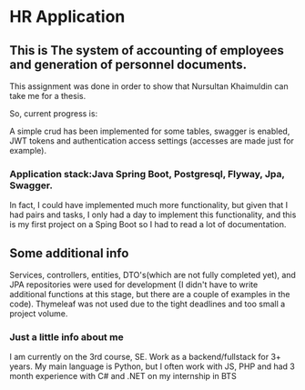 # HR Application
## This is The system of accounting of employees and generation of personnel documents.

This assignment was done in order to show that Nursultan Khaimuldin can take me for a thesis.

So, current progress is:

A simple crud has been implemented for some tables, swagger is enabled, JWT tokens and authentication access settings (accesses are made just for example).

### Application stack:Java Spring Boot, Postgresql, Flyway, Jpa, Swagger.

In fact, I could have implemented much more functionality, but given that I had pairs and tasks, 
I only had a day to implement this functionality, and this is my first project on a Sping Boot so I had to read a lot of documentation.

## Some additional info

Services, controllers, entities, DTO's(which are not fully completed yet), and JPA repositories were used for development 
(I didn't have to write additional functions at this stage, but there are a couple of examples in the code).
Thymeleaf was not used due to the tight deadlines and too small a project volume.

### Just a little info about me

I am currently on the 3rd course, SE. Work as a backend/fullstack for 3+ years. My main language is Python, but I often work with JS, PHP 
and had 3 month experience with C# and .NET on my internship in BTS